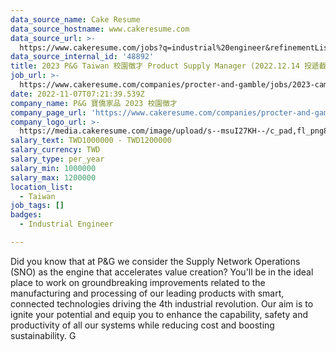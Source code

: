 ```yaml
---
data_source_name: Cake Resume
data_source_hostname: www.cakeresume.com
data_source_url: >-
  https://www.cakeresume.com/jobs?q=industrial%20engineer&refinementList%5Blang_name%5D%5B0%5D=English&refinementList%5Bsalary_type%5D=per_year
data_source_internal_id: '48892'
title: 2023 P&G Taiwan 校園徵才 Product Supply Manager (2022.12.14 投遞截止)
job_url: >-
  https://www.cakeresume.com/companies/procter-and-gamble/jobs/2023-campus-recruitment-product-supply-manager
date: 2022-11-07T07:21:39.539Z
company_name: P&G 寶僑家品 2023 校園徵才
company_page_url: 'https://www.cakeresume.com/companies/procter-and-gamble'
company_logo_url: >-
  https://media.cakeresume.com/image/upload/s--msuI27KH--/c_pad,fl_png8,h_200,w_200/v1668158726/xmgvv3l7udaa4llo682s.png
salary_text: TWD1000000 - TWD1200000
salary_currency: TWD
salary_type: per_year
salary_min: 1000000
salary_max: 1200000
location_list:
  - Taiwan
job_tags: []
badges:
  - Industrial Engineer

---
```


Did you know that at P&G we consider the Supply Network Operations (SNO) as the engine that accelerates value creation? You'll be in the ideal place to work on groundbreaking improvements related to the manufacturing and processing of our leading products with smart, connected technologies driving the 4th industrial revolution. Our aim is to ignite your potential and equip you to enhance the capability, safety and productivity of all our systems while reducing cost and boosting sustainability. G